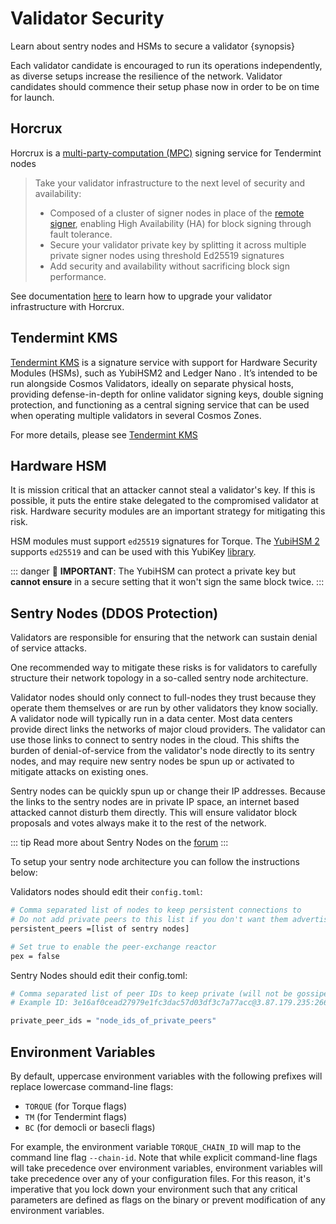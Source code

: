 <!--
order: 1
-->

# Validator Security

Learn about sentry nodes and HSMs to secure a validator {synopsis}

Each validator candidate is encouraged to run its operations independently, as diverse setups increase the resilience of the network. Validator candidates should commence their setup phase now in order to be on time for launch.

## Horcrux

Horcrux is a [multi-party-computation (MPC)](https://en.wikipedia.org/wiki/Secure_multi-party_computation) signing service for Tendermint nodes

> Take your validator infrastructure to the next level of security and availability:
>
> - Composed of a cluster of signer nodes in place of the [remote signer](https://docs.tendermint.com/master/nodes/remote-signer.html), enabling High Availability (HA) for block signing through fault tolerance.
> - Secure your validator private key by splitting it across multiple private signer nodes using threshold Ed25519 signatures
> - Add security and availability without sacrificing block sign performance.

See documentation [here](https://github.com/strangelove-ventures/horcrux/blob/main/docs/migrating.md) to learn how to upgrade your validator infrastructure with Horcrux.

## Tendermint KMS

[Tendermint KMS](../kms/kms) is a signature service with support for Hardware Security Modules (HSMs), such as YubiHSM2 and Ledger Nano . It’s intended to be run alongside Cosmos Validators, ideally on separate physical hosts, providing defense-in-depth for online validator signing keys, double signing protection, and functioning as a central signing service that can be used when operating multiple validators in several Cosmos Zones.

For more details, please see [Tendermint KMS](../kms/kms.md)

## Hardware HSM

It is mission critical that an attacker cannot steal a validator's key. If this is possible, it puts the entire stake delegated to the compromised validator at risk. Hardware security modules are an important strategy for mitigating this risk.

HSM modules must support `ed25519` signatures for Torque. The [YubiHSM 2](https://www.yubico.com/products/hardware-security-module/) supports `ed25519` and can be used with this YubiKey [library](https://github.com/iqlusioninc/yubihsm.rs).

::: danger
🚨 **IMPORTANT**: The YubiHSM can protect a private key but **cannot ensure** in a secure setting that it won't sign the same block twice.
:::

## Sentry Nodes (DDOS Protection)

Validators are responsible for ensuring that the network can sustain denial of service attacks.

One recommended way to mitigate these risks is for validators to carefully structure their network topology in a so-called sentry node architecture.

Validator nodes should only connect to full-nodes they trust because they operate them themselves or are run by other validators they know socially. A validator node will typically run in a data center. Most data centers provide direct links the networks of major cloud providers. The validator can use those links to connect to sentry nodes in the cloud. This shifts the burden of denial-of-service from the validator's node directly to its sentry nodes, and may require new sentry nodes be spun up or activated to mitigate attacks on existing ones.

Sentry nodes can be quickly spun up or change their IP addresses. Because the links to the sentry nodes are in private IP space, an internet based attacked cannot disturb them directly. This will ensure validator block proposals and votes always make it to the rest of the network.

::: tip
Read more about Sentry Nodes on the [forum](https://forum.cosmos.network/t/sentry-node-architecture-overview/454)
:::

To setup your sentry node architecture you can follow the instructions below:

Validators nodes should edit their `config.toml`:

```bash
# Comma separated list of nodes to keep persistent connections to
# Do not add private peers to this list if you don't want them advertised
persistent_peers =[list of sentry nodes]

# Set true to enable the peer-exchange reactor
pex = false
```

Sentry Nodes should edit their config.toml:

```bash
# Comma separated list of peer IDs to keep private (will not be gossiped to other peers)
# Example ID: 3e16af0cead27979e1fc3dac57d03df3c7a77acc@3.87.179.235:26656

private_peer_ids = "node_ids_of_private_peers"
```

## Environment Variables

By default, uppercase environment variables with the following prefixes will replace lowercase command-line flags:

- `TORQUE` (for Torque flags)
- `TM` (for Tendermint flags)
- `BC` (for democli or basecli flags)

For example, the environment variable `TORQUE_CHAIN_ID` will map to the command line flag `--chain-id`. Note that while explicit command-line flags will take precedence over environment variables, environment variables will take precedence over any of your configuration files. For this reason, it's imperative that you lock down your environment such that any critical parameters are defined as flags on the binary or prevent modification of any environment variables.
